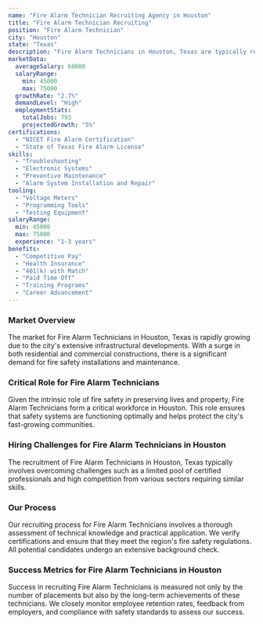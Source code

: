 ```yaml
---
name: "Fire Alarm Technician Recruiting Agency in Houston"
title: "Fire Alarm Technician Recruiting"
position: "Fire Alarm Technician"
city: "Houston"
state: "Texas"
description: "Fire Alarm Technicians in Houston, Texas are typically responsible for installing, maintaining, and repairing fire alarm systems in various types of buildings."
marketData:
  averageSalary: 60000
  salaryRange:
    min: 45000
    max: 75000
  growthRate: "2.7%"
  demandLevel: "High"
  employmentStats:
    totalJobs: 793
    projectedGrowth: "5%"
certifications:
  - "NICET Fire Alarm Certification"
  - "State of Texas Fire Alarm License"
skills:
  - "Troubleshooting"
  - "Electronic Systems"
  - "Preventive Maintenance"
  - "Alarm System Installation and Repair"
tooling:
  - "Voltage Meters"
  - "Programming Tools"
  - "Testing Equipment"
salaryRange:
  min: 45000
  max: 75000
  experience: "1-3 years"
benefits:
  - "Competitive Pay"
  - "Health Insurance"
  - "401(k) with Match"
  - "Paid Time Off"
  - "Training Programs"
  - "Career Advancement"
---
```


### Market Overview
The market for Fire Alarm Technicians in Houston, Texas is rapidly growing due to the city's extensive infrastructural developments. With a surge in both residential and commercial constructions, there is a significant demand for fire safety installations and maintenance.

### Critical Role for Fire Alarm Technicians
Given the intrinsic role of fire safety in preserving lives and property, Fire Alarm Technicians form a critical workforce in Houston. This role ensures that safety systems are functioning optimally and helps protect the city's fast-growing communities.

### Hiring Challenges for Fire Alarm Technicians in Houston
The recruitment of Fire Alarm Technicians in Houston, Texas typically involves overcoming challenges such as a limited pool of certified professionals and high competition from various sectors requiring similar skills.

### Our Process
Our recruiting process for Fire Alarm Technicians involves a thorough assessment of technical knowledge and practical application. We verify certifications and ensure that they meet the region's fire safety regulations. All potential candidates undergo an extensive background check.

### Success Metrics for Fire Alarm Technicians in Houston
Success in recruiting Fire Alarm Technicians is measured not only by the number of placements but also by the long-term achievements of these technicians. We closely monitor employee retention rates, feedback from employers, and compliance with safety standards to assess our success.